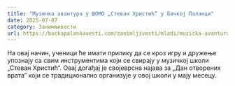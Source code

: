 ```yaml
---
title: "Музичка авантура у ШОМО „Стеван Христић“ у Бачкој Паланци"
date: 2025-07-07
category: Занимљивости
url: https://backapalankavesti.com/zanimljivosti/mladi/muzicka-avantura-u-somo-stevan-hristic-u-backoj-palanci/
---
```


На овај начин, ученици ће имати прилику да се кроз игру и дружење упознају са свим инструментима који се свирају у музичкој школи „Стеван Христић“. Овај догађај је својеврсна најава за „Дан отворених врата“ који се традиционално организује у овој школи у мају месецу.
